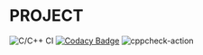 # PROJECT
![C/C++ CI](https://github.com/99002685/PROJECT/workflows/C/C++%20CI/badge.svg)
[![Codacy Badge](https://app.codacy.com/project/badge/Grade/9f394b4f1ccb4d19a7cd610267f84820)](https://www.codacy.com/manual/99002685/PROJECT?utm_source=github.com&amp;utm_medium=referral&amp;utm_content=99002685/PROJECT&amp;utm_campaign=Badge_Grade)
![cppcheck-action](https://github.com/99002685/PROJECT/workflows/cppcheck-action/badge.svg)
